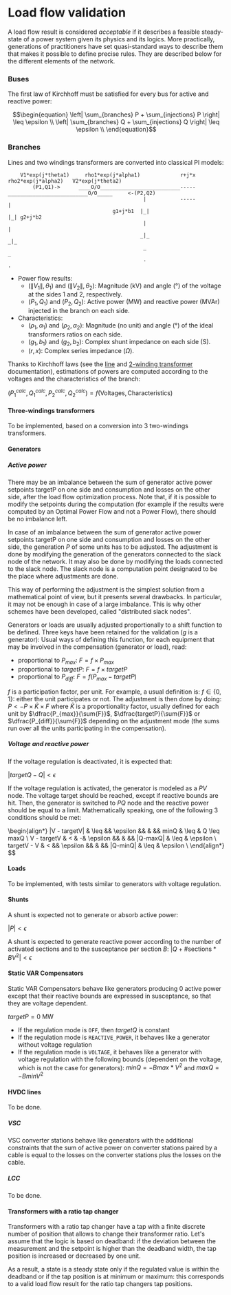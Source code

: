 # Load flow validation

A load flow result is considered *acceptable* if it describes a feasible steady-state of a power system given its physics and its logics.
More practically, generations of practitioners have set quasi-standard ways to describe them that makes it possible to define precise rules.
They are described below for the different elements of the network.

### Buses

The first law of Kirchhoff must be satisfied for every bus for active and reactive power:

$$\begin{equation}
\left| \sum_{branches} P + \sum_{injections} P \right| \leq \epsilon \\
\left| \sum_{branches} Q + \sum_{injections} Q \right| \leq \epsilon \\
\end{equation}$$

### Branches
Lines and two windings transformers are converted into classical PI models:

```
    V1*exp(j*theta1)     rho1*exp(j*alpha1)             r+j*x              rho2*exp(j*alpha2)   V2*exp(j*theta2)
        (P1,Q1)->      ____O/O__________________________-----__________________________O/O_____     <-(P2,Q2)
                                            |           -----           |
                                  g1+j*b1  |_|                         |_| g2+j*b2
                                            |                           |
                                           _|_                         _|_
                                            _                           _
                                            .                           .
```

- Power flow results:
    - $(\|V_1\|, \theta_1)$ and $(\|V_2\|, \theta_2)$: Magnitude (kV) and angle ($°$) of the voltage at the sides 1 and 2, respectively.
    - $(P_1, Q_1)$ and $(P_2, Q_2)$: Active power (MW) and reactive power (MVAr) injected in the branch on each side.
- Characteristics:
    - $(\rho_1, \alpha_1)$ and $(\rho_2, \alpha_2)$: Magnitude (no unit) and angle ($°$) of the ideal transformers
      ratios on each side.
    - $(g_1, b_1)$ and $(g_2, b_2)$: Complex shunt impedance on each side (S).
    - $(r, x)$: Complex series impedance $(\Omega)$.

Thanks to Kirchhoff laws (see the [line](../../grid_model/network_subnetwork.md#line) and [2-winding transformer](../../grid_model/network_subnetwork.md#two-windings-transformer) documentation), estimations of powers are computed according to the voltages and the characteristics of the branch:

$(P_1^{calc}, Q_1^{calc}, P_2^{calc}, Q_2^{calc}) = f(\text{Voltages}, \text{Characteristics})$

#### Three-windings transformers
To be implemented, based on a conversion into 3 two-windings transformers.

#### Generators

##### Active power
There may be an imbalance between the sum of generator active power setpoints $\text{targetP}$ on one side and consumption
and losses on the other side, after the load flow optimization process. Note that, if it is possible to modify the setpoints during the computation
(for example if the results were computed by an Optimal Power Flow and not a Power Flow), there should be no imbalance left.

In case of an imbalance between the sum of generator active power setpoints $\text{targetP}$ on one side and consumption
and losses on the other side, the generation $P$ of some units has to be adjusted.
The adjustment is done by modifying the generation of the generators connected to the slack node of the network.
It may also be done by modifying the loads connected to the slack node.
The slack node is a computation point designated to be the place where adjustments are done.

This way of performing the adjustment is the simplest solution from a mathematical point of view, but it presents several drawbacks.
In particular, it may not be enough in case of a large imbalance.
This is why other schemes have been developed, called "distributed slack nodes".

Generators or loads are usually adjusted proportionally to a shift function to be defined.
Three keys have been retained for the validation ($g$ is a generator):
Usual ways of defining this function, for each equipment that may be involved in the compensation (generator or load), read:
- proportional to $P_{max}$: $F = f \times P_{max}$
- proportional to ${targetP}$: $F = f \times targetP$
- proportional to $P_{diff}$: $F = f (P_{max} - targetP)$

$f$ is a participation factor, per unit. For example, a usual definition is: $f\in\{0,1\}$: either the unit
participates or not. The adjustment is then done by doing:
$P <- P \times \hat{K} \times F$
where $\hat{K}$ is a proportionality factor, usually defined for each unit by $\dfrac{P_{max}}{\sum{F}}$, $\dfrac{targetP}{\sum{F}}$ or $\dfrac{P_{diff}}{\sum{F}}$
depending on the adjustment mode (the sums run over all the units participating in the compensation).

##### Voltage and reactive power

If the voltage regulation is deactivated, it is expected that:

$\left| targetQ - Q \right| < \epsilon$

If the voltage regulation is activated, the generator is modeled as a $PV$ node.
The voltage target should be reached, except if reactive bounds are hit. Then, the generator is switched to $PQ$ node and the reactive power should be equal to a limit.
Mathematically speaking, one of the following 3 conditions should be met:

\begin{align*}
|V - targetV| & \leq && \epsilon && \& && minQ & \leq & Q \leq maxQ \\
V - targetV & < & -& \epsilon && \& && |Q-maxQ| & \leq & \epsilon \\
targetV - V & < && \epsilon && \& && |Q-minQ| & \leq & \epsilon \\
\end{align*}
$$

#### Loads
To be implemented, with tests similar to generators with voltage regulation.

#### Shunts
A shunt is expected not to generate or absorb active power:

$\left| P \right| < \epsilon$

A shunt is expected to generate reactive power according to the number of activated sections and to the susceptance per section $B$:
$\left| Q + \text{#sections} * B  V^2 \right| < \epsilon$

#### Static VAR Compensators
Static VAR Compensators behave like generators producing 0 active power except that their reactive bounds are expressed
in susceptance, so that they are voltage dependent.

$targetP = 0$ MW

- If the regulation mode is `OFF`, then $targetQ$ is constant
- If the regulation mode is `REACTIVE_POWER`, it behaves like a generator without voltage regulation
- If the regulation mode is `VOLTAGE`, it behaves like a generator with voltage regulation with the following bounds (dependent on the voltage, which is not the case for generators):
  $minQ = - Bmax * V^2$ and $maxQ = - Bmin V^2$

#### HVDC lines
To be done.

##### VSC
VSC converter stations behave like generators with the additional constraints that the sum of active power on converter
stations paired by a cable is equal to the losses on the converter stations plus the losses on the cable.

##### LCC
To be done.

#### Transformers with a ratio tap changer

Transformers with a ratio tap changer have a tap with a finite discrete number of position that allows to change their transformer ratio.
Let's assume that the logic is based on deadband: if the deviation between the measurement
and the setpoint is higher than the deadband width, the tap position is increased or decreased by one unit.

As a result, a state is a steady state only if the regulated value is within the deadband or if the tap position is at
minimum or maximum: this corresponds to a valid load flow result for the ratio tap changers tap positions.